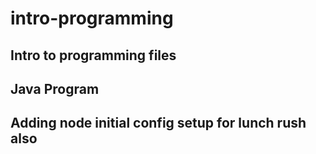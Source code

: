 # intro-programming
Intro to programming files 
---

## Java Program

## Adding node initial config setup for lunch rush also 
